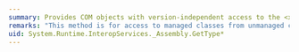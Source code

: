 ```yaml
---
summary: Provides COM objects with version-independent access to the <xref href="erload:System.Reflection.Assembly.GetType"></xref> methods.
remarks: "This method is for access to managed classes from unmanaged code, and should not be called from managed code.  \n  \n The <xref:System.Reflection.Assembly.GetType%2A> methods get the <xref:System.Type> object that represents the specified type."
uid: System.Runtime.InteropServices._Assembly.GetType*
---
```

